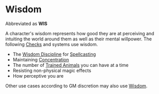 # Wisdom

Abbreviated as **WIS**

A character's wisdom represents how good they are at perceiving and intuiting the world around them as well as their mental willpower. The following [Checks](../../Game%20Procedures/Check.md) and systems use wisdom.

- The [Wisdom Discipline](../../Magic/The%20Spellcasting%20Disciplines/Wisdom%20Discipline.md) for [Spellcasting](../../Magic/Spellcasting.md)
- Maintaining [Concentration](../../Magic/Concentration.md)
- The number of [Trained Animals](../../Items/Trained%20Animals.md) you can have at a time
- Resisting non-physical magic effects
- How perceptive you are

Other use cases according to GM discretion may also use [Wisdom](Wisdom.md).
